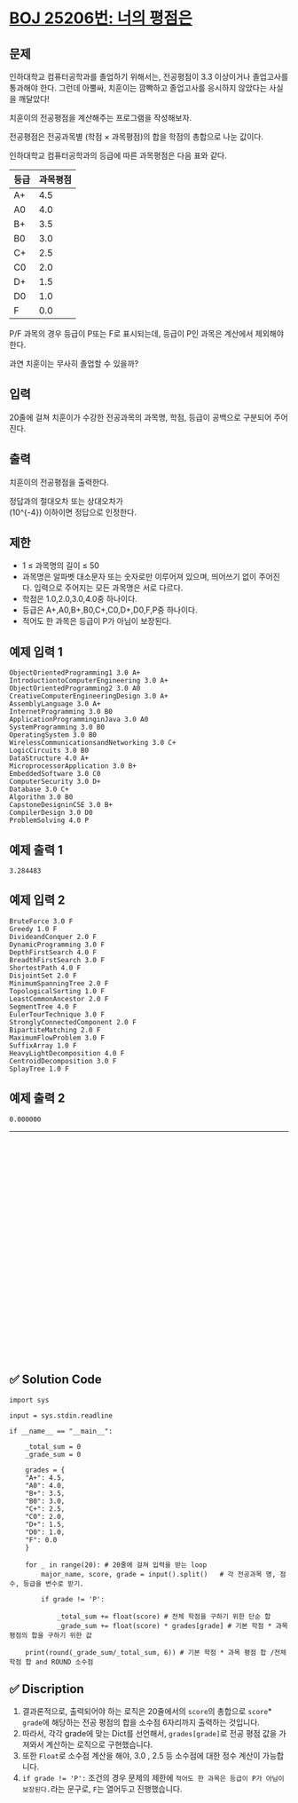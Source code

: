 # [BOJ 25206번: 너의 평점은](https://www.acmicpc.net/problem/25206)

## 문제


인하대학교 컴퓨터공학과를 졸업하기 위해서는, 전공평점이 3.3 이상이거나 졸업고사를 통과해야 한다. 그런데 아뿔싸, 치훈이는 깜빡하고 졸업고사를 응시하지 않았다는 사실을 깨달았다!  

치훈이의 전공평점을 계산해주는 프로그램을 작성해보자.  

전공평점은 전공과목별 (학점 × 과목평점)의 합을 학점의 총합으로 나눈 값이다.  

인하대학교 컴퓨터공학과의 등급에 따른 과목평점은 다음 표와 같다.  

| 등급 | 과목평점 |
|------|----------|
| A+   | 4.5      |
| A0   | 4.0      |
| B+   | 3.5      |
| B0   | 3.0      |
| C+   | 2.5      |
| C0   | 2.0      |
| D+   | 1.5      |
| D0   | 1.0      |
| F    | 0.0      |

P/F 과목의 경우 등급이 P또는 F로 표시되는데, 등급이 P인 과목은 계산에서 제외해야 한다.  

과연 치훈이는 무사히 졸업할 수 있을까?  

## 입력

20줄에 걸쳐 치훈이가 수강한 전공과목의 과목명, 학점, 등급이 공백으로 구분되어 주어진다.  

## 출력

치훈이의 전공평점을 출력한다.  

정답과의 절대오차 또는 상대오차가   
\(10^{-4}\) 이하이면 정답으로 인정한다.  

## 제한

* 1 ≤ 과목명의 길이 ≤ 50
* 과목명은 알파벳 대소문자 또는 숫자로만 이루어져 있으며, 띄어쓰기 없이 주어진다. 입력으로 주어지는 모든 과목명은 서로 다르다.
* 학점은 1.0,2.0,3.0,4.0중 하나이다.
* 등급은 A+,A0,B+,B0,C+,C0,D+,D0,F,P중 하나이다.
* 적어도 한 과목은 등급이 P가 아님이 보장된다.

## 예제 입력 1

```
ObjectOrientedProgramming1 3.0 A+
IntroductiontoComputerEngineering 3.0 A+
ObjectOrientedProgramming2 3.0 A0
CreativeComputerEngineeringDesign 3.0 A+
AssemblyLanguage 3.0 A+
InternetProgramming 3.0 B0
ApplicationProgramminginJava 3.0 A0
SystemProgramming 3.0 B0
OperatingSystem 3.0 B0
WirelessCommunicationsandNetworking 3.0 C+
LogicCircuits 3.0 B0
DataStructure 4.0 A+
MicroprocessorApplication 3.0 B+
EmbeddedSoftware 3.0 C0
ComputerSecurity 3.0 D+
Database 3.0 C+
Algorithm 3.0 B0
CapstoneDesigninCSE 3.0 B+
CompilerDesign 3.0 D0
ProblemSolving 4.0 P
```

## 예제 출력 1
```
3.284483
```

## 예제 입력 2
```
BruteForce 3.0 F
Greedy 1.0 F
DivideandConquer 2.0 F
DynamicProgramming 3.0 F
DepthFirstSearch 4.0 F
BreadthFirstSearch 3.0 F
ShortestPath 4.0 F
DisjointSet 2.0 F
MinimumSpanningTree 2.0 F
TopologicalSorting 1.0 F
LeastCommonAncestor 2.0 F
SegmentTree 4.0 F
EulerTourTechnique 3.0 F
StronglyConnectedComponent 2.0 F
BipartiteMatching 2.0 F
MaximumFlowProblem 3.0 F
SuffixArray 1.0 F
HeavyLightDecomposition 4.0 F
CentroidDecomposition 3.0 F
SplayTree 1.0 F
```

## 예제 출력 2
```
0.000000
```

---

<br/>
<br/>
<br/>
<br/>
<br/>
<br/>
<br/>
<br/>
<br/>
<br/>
<br/>
<br/>
<br/>
<br/>
<br/>
<br/>
<br/>
<br/>
<br/>
<br/>
<br/>
<br/>
<br/>


## ✅ Solution Code

```python3
import sys 

input = sys.stdin.readline

if __name__ == "__main__":
    
    _total_sum = 0
    _grade_sum = 0

    grades = {
    "A+": 4.5,
    "A0": 4.0,
    "B+": 3.5,
    "B0": 3.0,
    "C+": 2.5,
    "C0": 2.0,
    "D+": 1.5,
    "D0": 1.0,
    "F": 0.0
    }
    
    for _ in range(20): # 20줄에 걸쳐 입력을 받는 loop
        major_name, score, grade = input().split()   # 각 전공과목 명, 점수, 등급을 변수로 받기.  
        
        if grade != 'P':
            
            _total_sum += float(score) # 전체 학점을 구하기 위한 단순 합
            _grade_sum += float(score) * grades[grade] # 기본 학점 * 과목 평점의 합을 구하기 위한 값
            
    print(round(_grade_sum/_total_sum, 6)) # 기본 학점 * 과목 평점 합 /전체 학점 합 and ROUND 소수점
```

## ✅ Discription

1. 결과론적으로, 출력되어야 하는 로직은 20줄에서의 `score`의 총합으로 `score`* `grade`에 해당하는 전공 평점의 합을 소수점 6자리까지 출력하는 것입니다.   
2. 따라서, 각각 grade에 맞는 Dict를 선언해서, `grades[grade]`로 전공 평점 값을 가져와서 계산하는 로직으로 구현했습니다.  
3. 또한 `Float`로 소수점 계산을 해야, 3.0 , 2.5 등 소수점에 대한 정수 계산이 가능합니다.  
4. `if grade != 'P':` 조건의 경우 문제의 제한에 `적어도 한 과목은 등급이 P가 아님이 보장된다.`라는 문구로, `F`는 열어두고 진행했습니다.

<br/>
<br/>

